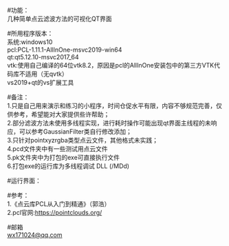 #功能：  
几种简单点云滤波方法的可视化QT界面

#所用程序版本：  
系统:windows10  
pcl:PCL-1.11.1-AllInOne-msvc2019-win64  
qt:qt5.12.10-msvc2017_64  
vtk:使用自己编译的64位vtk8.2，原因是pcl的AllInOne安装包中的第三方VTK代码库不适用（无qvtk）  
vs2019+qt的vs扩展工具  

#备注：  
1.只是自己用来演示和练习的小程序，时间仓促水平有限，内容不够规范完善，仅供参考，希望能对大家提供些许帮助；  
2.部分滤波方法未使用多线程实现，进行耗时操作可能出现qt界面主线程的未响应，可以参考GaussianFilter类自行修改添加；  
3.只针对pointxyzrgba类型点云文件，其他格式未实践；  
4.pcd文件夹中有一些测试用点云文件  
5.pk文件夹中为打包的exe可直接执行文件  
6.打包exe的运行库为多线程调试 DLL (/MDd)  
  
#运行界面：  


#参考：  
1.《点云库PCL从入门到精通》（郭浩）  
2.pcl官网:https://pointclouds.org/  

#邮箱  
wx171024@qq.com  